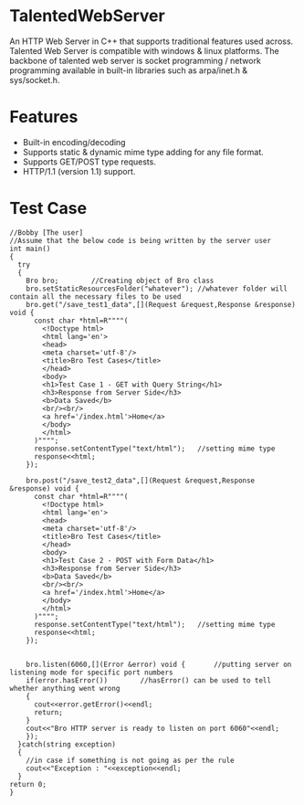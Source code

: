 # TalentedWebServer
An HTTP Web Server in C++ that supports traditional features used across. Talented Web Server is compatible with windows & linux platforms. The backbone of
talented web server is socket programming / network programming available in built-in libraries such as arpa/inet.h & sys/socket.h. 

# Features
* Built-in encoding/decoding
* Supports static & dynamic mime type adding for any file format.
* Supports GET/POST type requests.
* HTTP/1.1 (version 1.1) support.

# Test Case
```
//Bobby [The user]
//Assume that the below code is being written by the server user
int main()
{
  try
  {
    Bro bro;		//Creating object of Bro class
    bro.setStaticResourcesFolder("whatever"); //whatever folder will contain all the necessary files to be used
    bro.get("/save_test1_data",[](Request &request,Response &response) void {
      const char *html=R""""(
        <!Doctype html>
        <html lang='en'>
        <head>
        <meta charset='utf-8'/>
        <title>Bro Test Cases</title>
        </head>
        <body>
        <h1>Test Case 1 - GET with Query String</h1>
        <h3>Response from Server Side</h3>
        <b>Data Saved</b>
        <br/><br/>
        <a href='/index.html'>Home</a>
        </body>
        </html>
      )"""";
      response.setContentType("text/html");   //setting mime type
      response<<html;
    });

    bro.post("/save_test2_data",[](Request &request,Response &response) void {
      const char *html=R""""(
        <!Doctype html>
        <html lang='en'>
        <head>
        <meta charset='utf-8'/>
        <title>Bro Test Cases</title>
        </head>
        <body>
        <h1>Test Case 2 - POST with Form Data</h1>
        <h3>Response from Server Side</h3>
        <b>Data Saved</b>
        <br/><br/>
        <a href='/index.html'>Home</a>
        </body>
        </html>
      )"""";
      response.setContentType("text/html");   //setting mime type
      response<<html;
    });

    
    bro.listen(6060,[](Error &error) void {       //putting server on listening mode for specific port numbers
    if(error.hasError())        //hasError() can be used to tell whether anything went wrong
    {
      cout<<error.getError()<<endl;
      return;
    }
    cout<<"Bro HTTP server is ready to listen on port 6060"<<endl;
    });
  }catch(string exception)
  {
    //in case if something is not going as per the rule
    cout<<"Exception : "<<exception<<endl;
  }
return 0;
}
```
